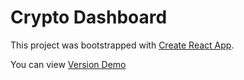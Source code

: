 # Crypto Dashboard

This project was bootstrapped with [Create React App](https://github.com/facebook/create-react-app).

You can view [Version Demo](https://facesar.github.io/lure/#/)

